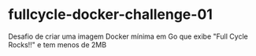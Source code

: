 # fullcycle-docker-challenge-01
Desafio de criar uma imagem Docker mínima em Go que exibe "Full Cycle Rocks!!" e tem menos de 2MB
